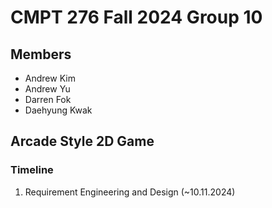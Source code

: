 # CMPT 276 Fall 2024 Group 10
## Members
- Andrew Kim
- Andrew Yu
- Darren Fok
- Daehyung Kwak

## Arcade Style 2D Game
### Timeline
1. Requirement Engineering and Design (~10.11.2024)
